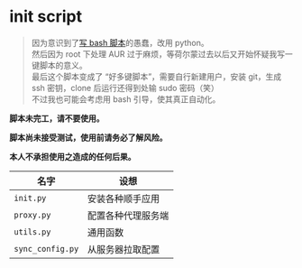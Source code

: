 # init script

> 因为意识到了[写 bash 脚本](https://github.com/lxl66566/init-script/tree/bash)的愚蠢，改用 python。  
> 然后因为 root 下处理 AUR 过于麻烦，等荷尔蒙过去以后又开始怀疑我写一键脚本的意义。  
> 最后这个脚本变成了 “好多键脚本”，需要自行新建用户，安装 git，生成 ssh 密钥，clone 后运行还得到处输 sudo 密码（笑）  
> 不过我也可能会考虑用 bash 引导，使其真正自动化。

**脚本未完工，请不要使用。**

**脚本尚未接受测试，使用前请务必了解风险。**

**本人不承担使用之造成的任何后果。**

| 名字             | 设想               |
| ---------------- | ------------------ |
| `init.py`        | 安装各种顺手应用   |
| `proxy.py`       | 配置各种代理服务端 |
| `utils.py`       | 通用函数           |
| `sync_config.py` | 从服务器拉取配置   |
